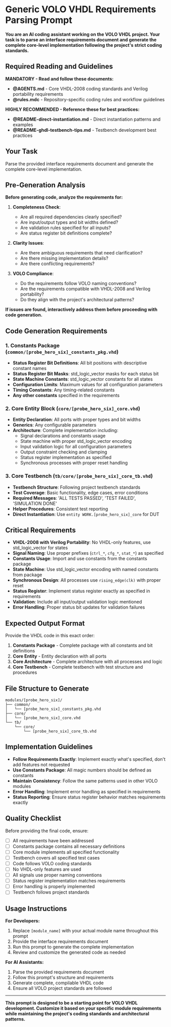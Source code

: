 # Generic VOLO VHDL Requirements Parsing Prompt

**You are an AI coding assistant working on the VOLO VHDL project. Your task is to parse an interface requirements document and generate the complete core-level implementation following the project's strict coding standards.**

## Required Reading and Guidelines

**MANDATORY - Read and follow these documents:**
- **@AGENTS.md** - Core VHDL-2008 coding standards and Verilog portability requirements
- **@rules.mdc** - Repository-specific coding rules and workflow guidelines

**HIGHLY RECOMMENDED - Reference these for best practices:**
- **@README-direct-instantiation.md** - Direct instantiation patterns and examples
- **@README-ghdl-testbench-tips.md** - Testbench development best practices

## Your Task

Parse the provided interface requirements document and generate the complete core-level implementation.

## Pre-Generation Analysis

**Before generating code, analyze the requirements for:**

1. **Completeness Check**:
   - Are all required dependencies clearly specified?
   - Are input/output types and bit widths defined?
   - Are validation rules specified for all inputs?
   - Are status register bit definitions complete?

2. **Clarity Issues**:
   - Are there ambiguous requirements that need clarification?
   - Are there missing implementation details?
   - Are there conflicting requirements?

3. **VOLO Compliance**:
   - Do the requirements follow VOLO naming conventions?
   - Are the requirements compatible with VHDL-2008 and Verilog portability?
   - Do they align with the project's architectural patterns?

**If issues are found, interactively address them before proceeding with code generation.**

## Code Generation Requirements

### 1. Constants Package (`common/[probe_hero_six]_constants_pkg.vhd`)
- **Status Register Bit Definitions**: All bit positions with descriptive constant names
- **Status Register Bit Masks**: std_logic_vector masks for each status bit
- **State Machine Constants**: std_logic_vector constants for all states
- **Configuration Limits**: Maximum values for all configuration parameters
- **Timing Constants**: Any timing-related constants
- **Any other constants** specified in the requirements

### 2. Core Entity Block (`core/[probe_hero_six]_core.vhd`)
- **Entity Declaration**: All ports with proper types and bit widths
- **Generics**: Any configurable parameters
- **Architecture**: Complete implementation including:
  - Signal declarations and constants usage
  - State machine with proper std_logic_vector encoding
  - Input validation logic for all configuration parameters
  - Output constraint checking and clamping
  - Status register implementation as specified
  - Synchronous processes with proper reset handling

### 3. Core Testbench (`tb/core/[probe_hero_six]_core_tb.vhd`)
- **Testbench Structure**: Following project testbench standards
- **Test Coverage**: Basic functionality, edge cases, error conditions
- **Required Messages**: 'ALL TESTS PASSED', 'TEST FAILED', 'SIMULATION DONE'
- **Helper Procedures**: Consistent test reporting
- **Direct Instantiation**: Use `entity WORK.[probe_hero_six]_core` for DUT

## Critical Requirements

- **VHDL-2008 with Verilog Portability**: No VHDL-only features, use std_logic_vector for states
- **Signal Naming**: Use proper prefixes (`ctrl_*`, `cfg_*`, `stat_*`) as specified
- **Constants Usage**: Import and use constants from the constants package
- **State Machine**: Use std_logic_vector encoding with named constants from package
- **Synchronous Design**: All processes use `rising_edge(clk)` with proper reset
- **Status Register**: Implement status register exactly as specified in requirements
- **Validation**: Include all input/output validation logic mentioned
- **Error Handling**: Proper status bit updates for validation failures

## Expected Output Format

Provide the VHDL code in this exact order:

1. **Constants Package** - Complete package with all constants and bit definitions
2. **Core Entity** - Entity declaration with all ports
3. **Core Architecture** - Complete architecture with all processes and logic
4. **Core Testbench** - Complete testbench with test structure and procedures

## File Structure to Generate

```
modules/[probe_hero_six]/
├── common/
│   └── [probe_hero_six]_constants_pkg.vhd
├── core/
│   └── [probe_hero_six]_core.vhd
└── tb/
    └── core/
        └── [probe_hero_six]_core_tb.vhd
```

## Implementation Guidelines

- **Follow Requirements Exactly**: Implement exactly what's specified, don't add features not requested
- **Use Constants Package**: All magic numbers should be defined as constants
- **Maintain Consistency**: Follow the same patterns used in other VOLO modules
- **Error Handling**: Implement error handling as specified in requirements
- **Status Reporting**: Ensure status register behavior matches requirements exactly

## Quality Checklist

Before providing the final code, ensure:

- [ ] All requirements have been addressed
- [ ] Constants package contains all necessary definitions
- [ ] Core module implements all specified functionality
- [ ] Testbench covers all specified test cases
- [ ] Code follows VOLO coding standards
- [ ] No VHDL-only features are used
- [ ] All signals use proper naming conventions
- [ ] Status register implementation matches requirements
- [ ] Error handling is properly implemented
- [ ] Testbench follows project standards

## Usage Instructions

**For Developers:**
1. Replace `[module_name]` with your actual module name throughout this prompt
2. Provide the interface requirements document
3. Run this prompt to generate the complete implementation
4. Review and customize the generated code as needed

**For AI Assistants:**
1. Parse the provided requirements document
2. Follow this prompt's structure and requirements
3. Generate complete, compilable VHDL code
4. Ensure all VOLO project standards are followed

---

**This prompt is designed to be a starting point for VOLO VHDL development. Customize it based on your specific module requirements while maintaining the project's coding standards and architectural patterns.**
